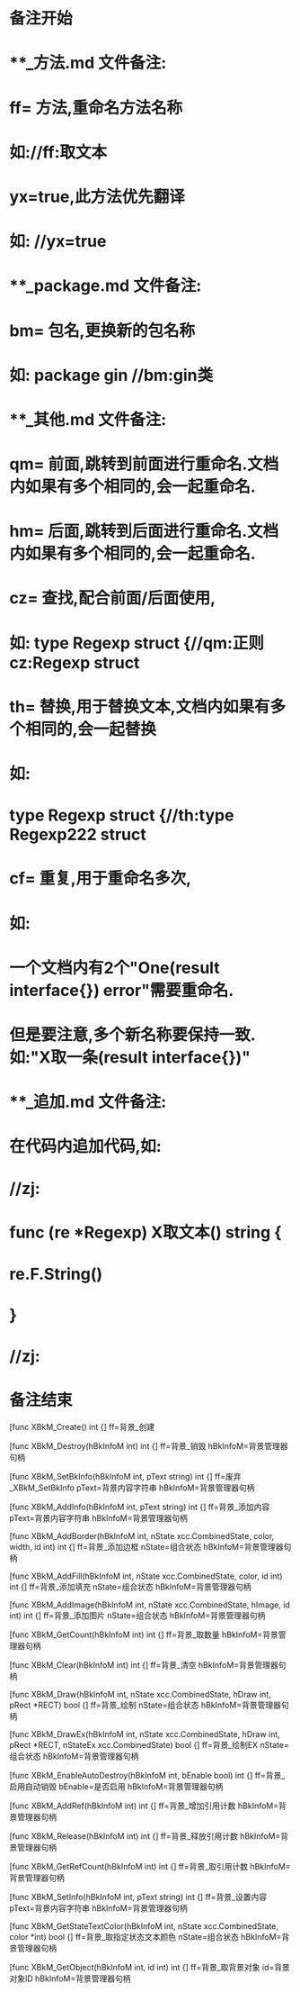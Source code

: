 # 备注开始
# **_方法.md 文件备注:
# ff= 方法,重命名方法名称
# 如://ff:取文本
#
# yx=true,此方法优先翻译
# 如: //yx=true

# **_package.md 文件备注:
# bm= 包名,更换新的包名称 
# 如: package gin //bm:gin类

# **_其他.md 文件备注:
# qm= 前面,跳转到前面进行重命名.文档内如果有多个相同的,会一起重命名.
# hm= 后面,跳转到后面进行重命名.文档内如果有多个相同的,会一起重命名.
# cz= 查找,配合前面/后面使用,
# 如: type Regexp struct {//qm:正则 cz:Regexp struct
#
# th= 替换,用于替换文本,文档内如果有多个相同的,会一起替换
# 如:
# type Regexp struct {//th:type Regexp222 struct
#
# cf= 重复,用于重命名多次,
# 如: 
# 一个文档内有2个"One(result interface{}) error"需要重命名.
# 但是要注意,多个新名称要保持一致. 如:"X取一条(result interface{})"

# **_追加.md 文件备注:
# 在代码内追加代码,如:
# //zj:
# func (re *Regexp) X取文本() string { 
# re.F.String()
# }
# //zj:
# 备注结束

[func XBkM_Create() int {]
ff=背景_创建

[func XBkM_Destroy(hBkInfoM int) int {]
ff=背景_销毁
hBkInfoM=背景管理器句柄

[func XBkM_SetBkInfo(hBkInfoM int, pText string) int {]
ff=废弃_XBkM_SetBkInfo
pText=背景内容字符串
hBkInfoM=背景管理器句柄

[func XBkM_AddInfo(hBkInfoM int, pText string) int {]
ff=背景_添加内容
pText=背景内容字符串
hBkInfoM=背景管理器句柄

[func XBkM_AddBorder(hBkInfoM int, nState xcc.CombinedState, color, width, id int) int {]
ff=背景_添加边框
nState=组合状态
hBkInfoM=背景管理器句柄

[func XBkM_AddFill(hBkInfoM int, nState xcc.CombinedState, color, id int) int {]
ff=背景_添加填充
nState=组合状态
hBkInfoM=背景管理器句柄

[func XBkM_AddImage(hBkInfoM int, nState xcc.CombinedState, hImage, id int) int {]
ff=背景_添加图片
nState=组合状态
hBkInfoM=背景管理器句柄

[func XBkM_GetCount(hBkInfoM int) int {]
ff=背景_取数量
hBkInfoM=背景管理器句柄

[func XBkM_Clear(hBkInfoM int) int {]
ff=背景_清空
hBkInfoM=背景管理器句柄

[func XBkM_Draw(hBkInfoM int, nState xcc.CombinedState, hDraw int, pRect *RECT) bool {]
ff=背景_绘制
nState=组合状态
hBkInfoM=背景管理器句柄

[func XBkM_DrawEx(hBkInfoM int, nState xcc.CombinedState, hDraw int, pRect *RECT, nStateEx xcc.CombinedState) bool {]
ff=背景_绘制EX
nState=组合状态
hBkInfoM=背景管理器句柄

[func XBkM_EnableAutoDestroy(hBkInfoM int, bEnable bool) int {]
ff=背景_启用自动销毁
bEnable=是否启用
hBkInfoM=背景管理器句柄

[func XBkM_AddRef(hBkInfoM int) int {]
ff=背景_增加引用计数
hBkInfoM=背景管理器句柄

[func XBkM_Release(hBkInfoM int) int {]
ff=背景_释放引用计数
hBkInfoM=背景管理器句柄

[func XBkM_GetRefCount(hBkInfoM int) int {]
ff=背景_取引用计数
hBkInfoM=背景管理器句柄

[func XBkM_SetInfo(hBkInfoM int, pText string) int {]
ff=背景_设置内容
pText=背景内容字符串
hBkInfoM=背景管理器句柄

[func XBkM_GetStateTextColor(hBkInfoM int, nState xcc.CombinedState, color *int) bool {]
ff=背景_取指定状态文本颜色
nState=组合状态
hBkInfoM=背景管理器句柄

[func XBkM_GetObject(hBkInfoM int, id int) int {]
ff=背景_取背景对象
id=背景对象ID
hBkInfoM=背景管理器句柄
